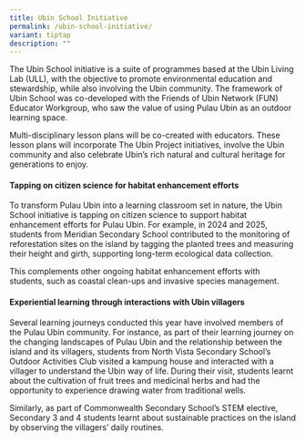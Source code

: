 ```yaml
---
title: Ubin School Initiative
permalink: /ubin-school-initiative/
variant: tiptap
description: ""
---
```

<p>The Ubin School initiative is a suite of programmes based at the Ubin
Living Lab (ULL), with the objective to promote environmental education
and stewardship, while also involving the Ubin community. The framework
of Ubin School was co-developed with the Friends of Ubin Network (FUN)
Educator Workgroup, who saw the value of using Pulau Ubin as an outdoor
learning space.&nbsp;</p>
<p>Multi-disciplinary lesson plans will be co-created with educators. These
lesson plans will incorporate The Ubin Project initiatives, involve the
Ubin community and also celebrate Ubin’s rich natural and cultural heritage
for generations to enjoy.&nbsp;</p>
<p></p>
<h4>Tapping on citizen science for habitat enhancement efforts</h4>
<p>To transform Pulau Ubin into a learning classroom set in nature, the Ubin
School initiative is tapping on citizen science to support habitat enhancement
efforts for Pulau Ubin. For example, in 2024 and 2025, students from Meridian
Secondary School contributed to the monitoring of reforestation sites on
the island by tagging the planted trees and measuring their height and
girth, supporting long-term ecological data collection.</p>
<p>This complements other ongoing habitat enhancement efforts with students,
such as coastal clean-ups and invasive species management.</p>
<p></p>
<h4>Experiential learning through interactions with Ubin villagers</h4>
<p>Several learning journeys conducted this year have involved members of
the Pulau Ubin community. For instance, as part of their learning journey
on the changing landscapes of Pulau Ubin and the relationship between the
island and its villagers, students from North Vista Secondary School’s
Outdoor Activities Club visited a kampung house and interacted with a villager
to understand the Ubin way of life. During their visit, students learnt
about the cultivation of fruit trees and medicinal herbs and had the opportunity
to experience drawing water from traditional wells. &nbsp;</p>
<p>Similarly, as part of Commonwealth Secondary School’s STEM elective, Secondary
3 and 4 students learnt about sustainable practices on the island by observing
the villagers’ daily routines.</p>
<p></p>
